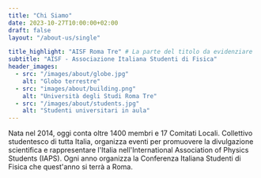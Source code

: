 ```yaml
---
title: "Chi Siamo"
date: 2023-10-27T10:00:00+02:00
draft: false
layout: "/about-us/single"

title_highlight: "AISF Roma Tre" # La parte del titolo da evidenziare
subtitle: "AISF - Associazione Italiana Studenti di Fisica"
header_images:
  - src: "/images/about/globe.jpg"
    alt: "Globo terrestre"
  - src: "images/about/building.png"
    alt: "Università degli Studi Roma Tre"
  - src: "/images/about/students.jpg"
    alt: "Studenti universitari in aula"
---
```


Nata nel 2014, oggi conta oltre 1400 membri e 17 Comitati Locali.
Collettivo studentesco di tutta Italia, organizza eventi per promuovere la divulgazione scientifica e rappresentare l'Italia nell'International Association of Physics Students (IAPS). Ogni anno organizza la Conferenza Italiana Studenti di Fisica che quest'anno si terrà a Roma.
